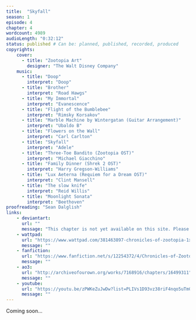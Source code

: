 ```yaml
---
title:  "Skyfall"
season: 1
episode: 4
chapter: 4
wordcount: 4989
audioLength: "0:32:12"
status: published # Can be: planned, published, recorded, produced
copyrights:
    cover:
      - title: "Zootopia Art"
        designer: "The Walt Disney Company"
    music:
      - title: "Doop"
        interpret: "Doop"
      - title: "Brother"
        interpret: "Road Hawgs"
      - title: "My Immortal"
        interpret: "Evanescence"
      - title: "Flight of the Bumblebee"
        interpret: "Rimsky Korsakov"
      - title: "Marble Machine by Wintergatan (Guitar Arrangement)"
        interpret: "Ubaldo B"
      - title: "Flowers on the Wall"
        interpret: "Carl Carlton"
      - title: "Skyfall"
        interpret: "Adele"
      - title: "Three-Toe Bandito (Zootopia OST)"
        interpret: "Michael Giacchino"
      - title: "Family Dinner (Shrek 2 OST)"
        interpret: "Harry Gregson-Williams"
      - title: "Lux Aeterna (Requiem for a Dream OST)"
        interpret: "Clint Mansell"
      - title: "The slow knife"
        interpret: "Reid Willis"
      - title: "Moonlight Sonata"
        interpret: "Beethoven"
proofreading: "Sean Dalglish"
links:
    - deviantart:
      url: ""
      message: "This chapter is not yet available on this site. Please choose another hoster!"
    - wattpad:
      url: "https://www.wattpad.com/381463897-chronicles-of-zootopia-1x04-skyfall"
      message: ""
    - fanfiction:
      url: "https://www.fanfiction.net/s/12254372/4/Chronicles-of-Zootopia"
      message: ""
    - ao3:
      url: "http://archiveofourown.org/works/7168916/chapters/16499311"
      message: ""
    - youtube:
      url: "https://youtu.be/zPWKeZuJwDw?list=PLIVs1D93vz38riF4nqo5uTmGpoU1yWeko"
      message: ""
---
```

Coming soon...